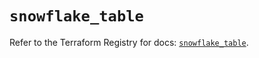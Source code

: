 # `snowflake_table`

Refer to the Terraform Registry for docs: [`snowflake_table`](https://registry.terraform.io/providers/snowflake-labs/snowflake/0.84.0/docs/resources/table).
